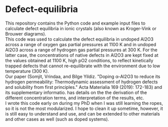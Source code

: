 # Defect-equilibria
This repository contains the Python code and example input files to calculate defect equilibria in ionic crystals (also known as Kroger-Vink or Brouwer diagrams). <br/>
This code was used to calculate the defect equilibria in undoped Al2O3 across a range of oxygen gas partial pressures at 1100 K and in undoped Al2O3 across a range of hydrogen gas partial pressures at 300 K. For the latter case, the concentrations of native defects in Al2O3 are kept fixed at the values obtained at 1100 K, high pO2 conditions, to reflect kinetically trapped defects that cannot re-equilibrate with the environment due to low temperature (300 K). <br/>
Our paper (Somjit, Vrindaa, and Bilge Yildiz. "Doping α-Al2O3 to reduce its hydrogen permeability: Thermodynamic assessment of hydrogen defects and solubility from first principles." Acta Materialia 169 (2019): 172-183) and its supplementary informatio. has details on the the derivation of the different concentration terms, and interpretation of the results, etc.<br/>
I wrote this code early on during my PhD when I was still learning the ropes, so it is not the most modularized. I hope to clean it up sometime, however, it is still easy to understand and use, and can be extended to other materials and other cases as well (such as doped systems).<br/>
